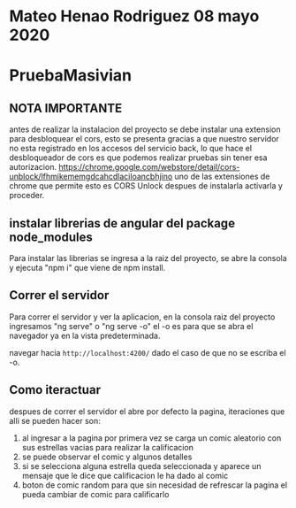 # Mateo Henao Rodriguez 08 mayo 2020
# PruebaMasivian

## NOTA IMPORTANTE

antes de realizar la instalacion del proyecto se debe  instalar una extension para desbloquear el cors, esto se presenta gracias a que nuestro servidor no esta registrado en los accesos del servicio back, lo que hace el desbloqueador de cors es que podemos realizar pruebas sin tener esa autorizacion.
https://chrome.google.com/webstore/detail/cors-unblock/lfhmikememgdcahcdlaciloancbhjino
uno de las extensiones de chrome que permite esto es CORS Unlock despues de instalarla activarla y proceder.

## instalar librerias de angular del package node_modules

Para instalar las librerias se ingresa a la raiz del proyecto, se abre la consola y ejecuta "npm i" que viene de npm install.

## Correr el servidor
Para correr el servidor y ver la aplicacion, en la consola raiz del proyecto ingresamos "ng serve" o "ng serve -o" el -o es para que se abra el navegador ya en la vista predeterminada.

navegar hacia `http://localhost:4200/` dado el caso de que no se escriba el -o.

## Como iteractuar 

despues de correr el servidor el abre por defecto la pagina, iteraciones que alli se pueden hacer son:

1. al ingresar a la pagina por primera vez se carga un comic aleatorio con sus estrellas vacias para realizar la calificacion
2. se puede observar el comic y algunos detalles
3. si se selecciona alguna estrella queda seleccionada y aparece un mensaje que le dice que calificacion le ha dado al comic
4. boton de comic random para que sin necesidad de refrescar la pagina el pueda cambiar de comic para calificarlo
